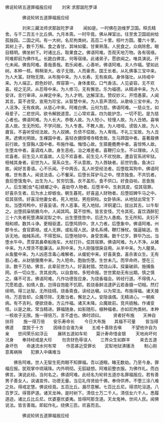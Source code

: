   佛说轮转五道罪福报应经
　　刘宋 求那跋陀罗译




　　　　佛说轮转五道罪福报应经

　　　　刘宋三藏法师求那跋陀罗译
　　闻如是。一时佛在迦维罗卫国。释氏精舍。与千二百五十比丘俱。九月本斋。一时毕竟。佛从禅室出。往至舍卫国祇树给孤独园。二国之间。有一大树。名尼拘类树。高百二十里。枝叶方圆。覆六十里。其树上子。数千万斛。食之香甘。其味如蜜。甘果熟落。人民食之。众病除愈。眼目精明。佛坐树下。时诸比丘。取果食之。佛语阿难。吾观天地万物。各有宿缘。阿难即前为佛作礼。长跪白佛言。何等宿缘。此诸弟子。愿欲闻之。唯具演说。开化未闻。佛告阿难。善哉善哉。若乐闻者。心善听。佛语阿难。夫人作福。譬如此树。本种一核。稍稍渐大。收子无限。人而豪贵。国王长者。从礼佛事三宝中来。为人大富。财物无限。从布施中来。为人长寿。无有疾病。身体强壮。从持戒中来。为人端正。颜色妙好。辉容第一。身体柔软。口气香洁。人见姿容。无不欢喜。视之无厌。从忍辱中来。为人修习。无有懈怠。乐为福德。从精进中来。为人安详。言行审谛。从禅定中来。为人才明。达解深法。赞叹妙义。开悟愚蒙。人闻其言。莫不咨受。宣用为珍宝。从智慧中来。为人音声清彻。从歌咏三宝中来。为人洁净。无有疾病。从慈心中来。阿难白佛。云何为慈。佛语阿难。一慈众生。如母爱子。二悲世间。欲令解脱道意。三心常欢喜。四为能护念。一切不犯。是为慈心者也。佛语阿难。为人长大。恭敬人故。为人短小。轻慢人故。为人丑陋。喜嗔恚人故。生无所知。不学问故。为人专愚。不教人故。为人喑哑。谤毁人故。为人聋盲。不喜听受经法故。为人奴婢。负债不偿故。为人卑贱。不礼三宝故。为人丑黑。遮佛光明故。生裸国中者。喜轻衣搪揬塔寺精舍故。生马蹄国中者。喜著屐佛前行故。生穿胸人国中者。布施作福。悔惜心故。生獐鹿麑麂中者。喜惊怖人故。生堕龙中者。喜调戏人故。身生恶疮。治之难差者。喜鞭打众生。不以理故。人见欢喜者。前生见人欢喜故。人见不欢喜者。前生见人不欢悦故。遭县官系闭牢狱。杻械其身者。前世为人。笼系众生。不从意故。为人唇缺者。前世钓鱼。鱼决口故。闻好言善语。心不乐闻。于中两舌。乱人听受经法者。后堕耽耳狗中。佛语阿难。世有愚人。闻说法语。心不餐采。后堕长耳驴马之中。悭贪独食。不共饥者。食后堕饿鬼中。出生为人。贫穷饥饿。衣不盖形。食不供口。好食自啖。恶食施人。后生猪[虫*屯]蜣螂之中。喜劫夺人物者。后堕羊中。生剥其皮。偿其宿罪。好喜杀生者。后为水上蜉蝣虫。朝生暮死。好喜盗人财物者。后堕奴婢牛马之中。偿其宿债。好喜淫他妻女者。死入地狱。男抱铜柱。女卧铁床。从地狱出常生下处。当堕鸡鸭中。好喜妄语。传人恶事。死入地狱。洋铜灌口。拔出其舌。以牛犁之。出堕鸱枭鸲鵅鸟中。人闻其鸣。莫不惊怖。皆言变怪。咒令其死。喜饮酒醉犯三十六失者死堕沸屎泥犁之中。出生堕狌狌中。后还为人愚痴。生无所知。夫妇不相和顺。数共斗诤。更相驱遣。后堕鸠鸽中。贪人力者。后堕象中。佛语阿难。州郡令长。食官爵禄。或人无罪。或私侵人民。录名系缚。鞭打捶杖。强逼输送。告诉无地。枷械系闭。不得宽纵。后堕地狱中。身受苦痛。数千亿岁。罪毕乃出。当堕水牛中。贯穿其鼻牵船挽车。大杖打扑。偿其宿罪。佛语阿难。为人不净。从猪中来。为人悭贪不能廉洁。从狗中来。为人刚强很戾自用。从羊中来。为人腥臭。从鱼鳖中来。为人凶恶含毒心难解者。从蝮蛇中来。好喜美食。喜杀害众生。无有慈心者。从豺狼狸鹰中来。为人短命。胞胎伤堕。生世未几。而早命终。堕在三涂。数千万劫。佛言。此辈前世为人。好喜射猎。焚烧山泽。探巢破卵。施捕鱼网。杀一切众生。贪其皮肉。以自食啖。多短命报。世世累劫无有出期。慎之慎之。痛不可言。佛语阿难。凡作功德皆应身。为烧香福会。转经行道。不得倩人。咒愿若虚。如倩人食。岂得自饱能不饥耶。若烧香鲜洁逮萨云若香摄一切相。然灯续明。得三达智。无所挂碍。烧香斋食。读经达嚫。以为常法。布施得福。诸天接待。万恶皆却。众魔尽除。无敢当者。懈怠之人。安隐谐偶。无精进心。一朝疾病。有不吉利。便欲烧香。方云作福。诸天未降。众魔故前。竞共娆触。作诸变怪。以是之故。常当精进。罪福随身。如影随形。植种福者。亦如尼拘类树。本种一核收子无限。施一得倍万。言不虚也。佛时颂曰。
　　贤者好布施　　天神自扶将
　　施一得万倍　　安乐寿命长
　　今日大布施　　其福不可量
　　皆当得佛道　　度脱于十方
　　因缘合会谁为亲　　五戒十善除去嗔
　　不望他许自为亲　　世间荣乐如浮云
　　展转五道如车轮　　莫计寿命惜金银
　　天地尚坏何况身　　奉持经戒是大珍
　　勿贪财色辱误人　　三界众生如群羊
　　来去五道身坏伤　　命速流水何有常
　　作恶甚近受罪长　　泥犁地狱沸镬汤
　　制心刚意离祸殃　　犯罪入中痛难当

　　佛告阿难。世人无智生死肉眼不知罪福。吾以道眼。睹无数劫。乃至今身。罪福应报。犹观掌中琉璃珠。内外明彻。无狐疑想。阿难前整衣服。为佛作礼。而白佛言。演说此经。当何名之。佛语阿难。此经名为轮转五道亦名罪福报应。若有善男子善女人。讽诵宣传。功德无量。当见礼侍贤劫千佛。奉侍供养。不堕三涂八难之处。得戒定慧。佛说经竟。五百比丘。漏尽意解。七百比丘尼。得须陀洹道。八百罗汉。得菩萨道。诸天龙神。是时树下。清信士万二千人。清信女六千人。悉履道迹。诸比丘比丘尼。优婆塞优婆夷。皆得阿那含道。天龙鬼神。世间人民。闻佛说法。皆言善哉。即起作礼。绕佛三匝。欢喜而去。

　　　　佛说轮转五道罪福报应经



